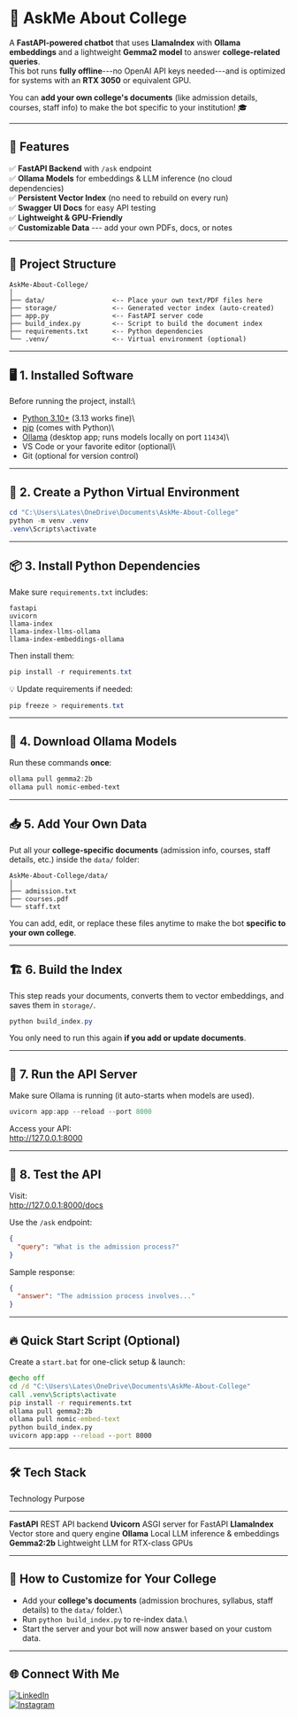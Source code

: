 # 🤖 AskMe About College

A **FastAPI-powered chatbot** that uses **LlamaIndex** with **Ollama
embeddings** and a lightweight **Gemma2 model** to answer
**college-related queries**.\
This bot runs **fully offline**---no OpenAI API keys needed---and is
optimized for systems with an **RTX 3050** or equivalent GPU.

You can **add your own college's documents** (like admission details,
courses, staff info) to make the bot specific to your institution! 🎓

------------------------------------------------------------------------

## 🚀 Features

✅ **FastAPI Backend** with `/ask` endpoint\
✅ **Ollama Models** for embeddings & LLM inference (no cloud
dependencies)\
✅ **Persistent Vector Index** (no need to rebuild on every run)\
✅ **Swagger UI Docs** for easy API testing\
✅ **Lightweight & GPU-Friendly**\
✅ **Customizable Data** --- add your own PDFs, docs, or notes

------------------------------------------------------------------------

## 📂 Project Structure

    AskMe-About-College/
    │
    ├── data/                 <-- Place your own text/PDF files here
    ├── storage/              <-- Generated vector index (auto-created)
    ├── app.py                <-- FastAPI server code
    ├── build_index.py        <-- Script to build the document index
    ├── requirements.txt      <-- Python dependencies
    └── .venv/                <-- Virtual environment (optional)

------------------------------------------------------------------------

## 🖥️ 1. Installed Software

Before running the project, install:\
- [Python 3.10+](https://www.python.org/downloads/) (3.13 works fine)\
- [pip](https://pip.pypa.io/) (comes with Python)\
- [Ollama](https://ollama.ai) (desktop app; runs models locally on port
`11434`)\
- VS Code or your favorite editor (optional)\
- Git (optional for version control)

------------------------------------------------------------------------

## 🔧 2. Create a Python Virtual Environment

``` powershell
cd "C:\Users\Lates\OneDrive\Documents\AskMe-About-College"
python -m venv .venv
.venv\Scripts\activate
```

------------------------------------------------------------------------

## 📦 3. Install Python Dependencies

Make sure `requirements.txt` includes:

    fastapi
    uvicorn
    llama-index
    llama-index-llms-ollama
    llama-index-embeddings-ollama

Then install them:

``` powershell
pip install -r requirements.txt
```

💡 Update requirements if needed:

``` powershell
pip freeze > requirements.txt
```

------------------------------------------------------------------------

## 🧠 4. Download Ollama Models

Run these commands **once**:

``` powershell
ollama pull gemma2:2b
ollama pull nomic-embed-text
```

------------------------------------------------------------------------

## 📥 5. Add Your Own Data

Put all your **college-specific documents** (admission info, courses,
staff details, etc.) inside the `data/` folder:

    AskMe-About-College/data/
    │
    ├── admission.txt
    ├── courses.pdf
    └── staff.txt

You can add, edit, or replace these files anytime to make the bot
**specific to your own college**.

------------------------------------------------------------------------

## 🏗️ 6. Build the Index

This step reads your documents, converts them to vector embeddings, and
saves them in `storage/`.

``` powershell
python build_index.py
```

You only need to run this again **if you add or update documents**.

------------------------------------------------------------------------

## 🚀 7. Run the API Server

Make sure Ollama is running (it auto-starts when models are used).

``` powershell
uvicorn app:app --reload --port 8000
```

Access your API:\
<http://127.0.0.1:8000>

------------------------------------------------------------------------

## 📜 8. Test the API

Visit:\
<http://127.0.0.1:8000/docs>

Use the `/ask` endpoint:

``` json
{
  "query": "What is the admission process?"
}
```

Sample response:

``` json
{
  "answer": "The admission process involves..."
}
```

------------------------------------------------------------------------

## 🔥 Quick Start Script (Optional)

Create a `start.bat` for one-click setup & launch:

``` bat
@echo off
cd /d "C:\Users\Lates\OneDrive\Documents\AskMe-About-College"
call .venv\Scripts\activate
pip install -r requirements.txt
ollama pull gemma2:2b
ollama pull nomic-embed-text
python build_index.py
uvicorn app:app --reload --port 8000
```

------------------------------------------------------------------------

## 🛠️ Tech Stack

  Technology       Purpose
  ---------------- ------------------------------------
  **FastAPI**      REST API backend
  **Uvicorn**      ASGI server for FastAPI
  **LlamaIndex**   Vector store and query engine
  **Ollama**       Local LLM inference & embeddings
  **Gemma2:2b**    Lightweight LLM for RTX-class GPUs

------------------------------------------------------------------------

## 🎯 How to Customize for Your College

-   Add your **college's documents** (admission brochures, syllabus,
    staff details) to the `data/` folder.\
-   Run `python build_index.py` to re-index data.\
-   Start the server and your bot will now answer based on your custom
    data.

------------------------------------------------------------------------

## 🌐 Connect With Me

[![LinkedIn](https://img.shields.io/badge/LinkedIn-0077B5?style=for-the-badge&logo=linkedin&logoColor=white)](https://www.linkedin.com/in/latesh-shetty-ab0a70308/)\
[![Instagram](https://img.shields.io/badge/Instagram-E4405F?style=for-the-badge&logo=instagram&logoColor=white)](https://www.instagram.com/iam_latesh/)
